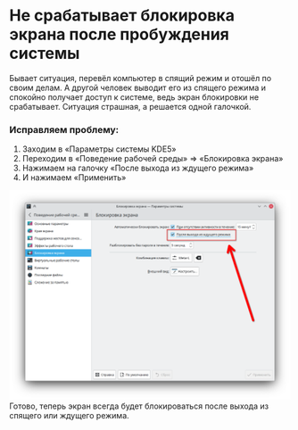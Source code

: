 # Не срабатывает блокировка экрана после пробуждения системы

Бывает ситуация, перевёл компьютер в спящий режим и отошёл по своим делам. А другой человек выводит его из спящего режима и спокойно получает доступ к системе, ведь экран блокировки не срабатывает. Ситуация страшная, а решается одной галочкой.

### Исправляем проблему:
1. Заходим в «Параметры системы KDE5»
2. Переходим в «Поведение рабочей среды» => «Блокировка экрана»
3. Нажимаем на галочку «После выхода из ждущего режима»
4. И нажимаем «Применить»

![Скриншот настроек](./img/screenshot_settings.png)
Готово, теперь экран всегда будет блокироваться после выхода из спящего или ждущего режима.